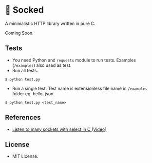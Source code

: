# 🧦 Socked
A minimalistic HTTP library written in pure C.

Coming Soon.


## Tests
* You need Python and `requests` module to run tests. Examples (`/examples`) also used as test.
* Run all tests.
```
$ python test.py
```
* Run a single test. Test name is extensionless file name in `/examples` folder eg. hello, json.
```
$ python test.py <test_name>
```


## References
* [Listen to many sockets with select in C [Video]](https://www.youtube.com/watch?v=Y6pFtgRdUts)


## License
* MIT License.